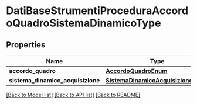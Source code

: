 # DatiBaseStrumentiProceduraAccordoQuadroSistemaDinamicoType

## Properties
Name | Type | Description | Notes
------------ | ------------- | ------------- | -------------
**accordo_quadro** | [**AccordoQuadroEnum**](AccordoQuadroEnum.md) |  | [optional] 
**sistema_dinamico_acquisizione** | [**SistemaDinamicoAcquisizioneEnum**](SistemaDinamicoAcquisizioneEnum.md) |  | [optional] 

[[Back to Model list]](../README.md#documentation-for-models) [[Back to API list]](../README.md#documentation-for-api-endpoints) [[Back to README]](../README.md)

